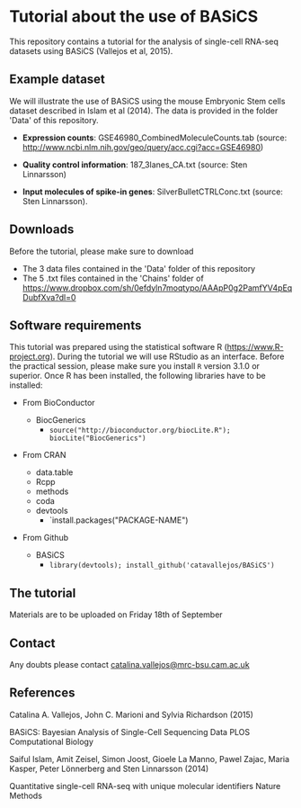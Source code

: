 # Tutorial about the use of  BASiCS

This repository contains a tutorial for the analysis of single-cell RNA-seq datasets using BASiCS (Vallejos et al, 2015). 

## Example dataset

We will illustrate the use of BASiCS using the mouse Embryonic Stem cells dataset described in Islam et al (2014). The data is provided in the folder 'Data' of this repository.

- **Expression counts**: GSE46980_CombinedMoleculeCounts.tab (source: http://www.ncbi.nlm.nih.gov/geo/query/acc.cgi?acc=GSE46980)

- **Quality control information**: 187_3lanes_CA.txt (source: Sten Linnarsson)

- **Input molecules of spike-in genes**: SilverBulletCTRLConc.txt (source: Sten Linnarsson).

## Downloads

Before the tutorial, please make sure to download

* The 3 data files contained in the 'Data' folder of this repository
* The 5 .txt files contained in the 'Chains' folder of https://www.dropbox.com/sh/0efdyln7moqtypo/AAApP0g2PamfYV4pEqDubfXva?dl=0

## Software requirements

This tutorial was prepared using the statistical software R (https://www.R-project.org). During the tutorial we will use RStudio as an interface. Before the practical session, please make sure you install `R` version 3.1.0 or superior. Once R has been installed, the following libraries have to be installed:

* From BioConductor
	+ BiocGenerics
		- `source("http://bioconductor.org/biocLite.R"); biocLite("BiocGenerics")`	  
* From CRAN
	+ data.table  
	+ Rcpp
	+ methods
	+ coda
	+ devtools
		- `install.packages("PACKAGE-NAME")

* From Github
	+ BASiCS
		- `library(devtools); install_github('catavallejos/BASiCS')` 

## The tutorial

Materials are to be uploaded on Friday 18th of September

## Contact

Any doubts please contact catalina.vallejos@mrc-bsu.cam.ac.uk


## References

Catalina A. Vallejos, John C. Marioni and Sylvia Richardson (2015)

BASiCS: Bayesian Analysis of Single-Cell Sequencing Data
PLOS Computational Biology

Saiful Islam, Amit Zeisel, Simon Joost, Gioele La Manno, Pawel Zajac, Maria Kasper, Peter Lönnerberg and Sten Linnarsson (2014)

Quantitative single-cell RNA-seq with unique molecular identifiers
Nature Methods
